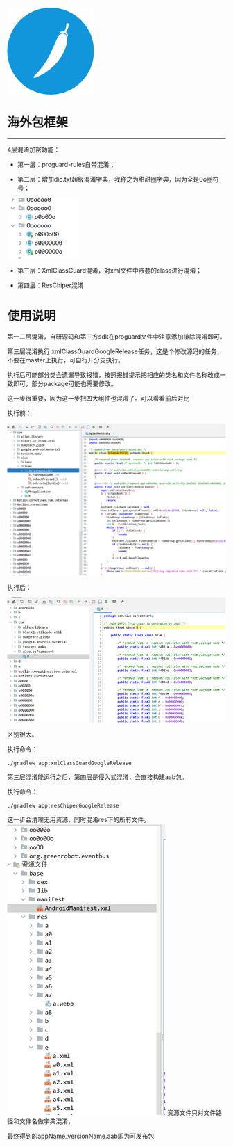![img](./lib_base/src/main/res/mipmap-xxhdpi/icon_logo.png)

# 海外包框架
---

4层混淆加密功能：
* 第一层：proguard-rules自带混淆；

* 第二层：增加dic.txt超级混淆字典，我称之为甜甜圈字典，因为全是0o圈符号；

![img](./screenshot/tiantianquan.png)

* 第三层：XmlClassGuard混淆，对xml文件中嵌套的class进行混淆；

* 第四层：ResChiper混淆

# 使用说明

第一二层混淆，自研源码和第三方sdk在proguard文件中注意添加排除混淆即可。

第三层混淆执行 xmlClassGuardGoogleRelease任务，这是个修改源码的任务，不要在master上执行，可自行开分支执行。

执行后可能部分类会遗漏导致报错，按照报错提示把相应的类名和文件名称改成一致即可，部分package可能也需要修改。

这一步很重要，因为这一步把四大组件也混淆了。可以看看前后对比

执行前：

![img](./screenshot/before_xmlguard.png)

执行后：

![img](./screenshot/after_xmlguard.png)

区别很大。

执行命令：
```shell
./gradlew app:xmlClassGuardGoogleRelease
```

第三层混淆能运行之后，第四层是侵入式混淆，会直接构建aab包。

执行命令：
```shell
./gradlew app:resChiperGoogleRelease
```
这一步会清理无用资源，同时混淆res下的所有文件。
![img](./screenshot/reschiper.png)
资源文件只对文件路径和文件名做字典混淆，


最终得到的appName_versionName.aab即为可发布包
